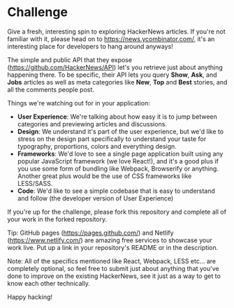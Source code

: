 # Challenge

Give a fresh, interesting spin to exploring HackerNews articles. If you're not familiar with it, please head on to https://news.ycombinator.com/, it's an interesting place for developers to hang around anyways!

The simple and public API that they expose (https://github.com/HackerNews/API) let's you retrieve just about anything happening there. To be specific, their API lets you query **Show**, **Ask**, and **Jobs** articles as well as meta categories like **New**, **Top** and **Best** stories, and all the comments people post.

Things we're watching out for in your application:

  * **User Experience**: We're talking about how easy it is to jump between categories and previewing articles and discussions.
  * **Design**: We understand it's part of the user experience, but we'd like to stress on the design part specifically to understand your taste for typography, proportions, colors and everything design.
  * **Frameworks**: We'd love to see a single page application built using any popular JavaScript framework (we love React!), and it's a good plus if you use some form of bundling like Webpack, Browserify or anything. Another great plus would be the use of CSS frameworks like LESS/SASS.
  * **Code**: We'd like to see a simple codebase that is easy to understand and follow (the developer version of User Experience)
  
If you're up for the challenge, please fork this repository and complete all of your work in the forked repository.

Tip: GitHub pages (https://pages.github.com/) and Netlify (https://www.netlify.com/) are amazing free services to showcase your work live. Put up a link in your repository's README or in the description.

Note: All of the specifics mentioned like React, Webpack, LESS etc... are completely optional, so feel free to submit just about anything that you've done to improve on the existing HackerNews, see it just as a way to get to know each other 
technically.

Happy hacking!
